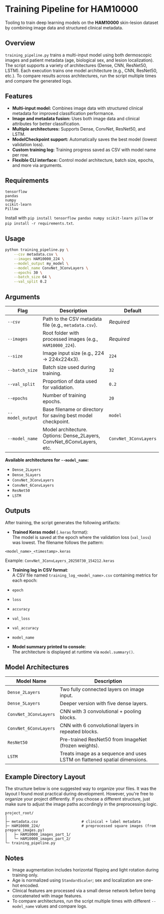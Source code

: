 # Training Pipeline for HAM10000

Tooling to train deep learning models on the **HAM10000** skin-lesion dataset by combining image data and structured clinical metadata.

## Overview

`training_pipeline.py` trains a multi-input model using both dermoscopic images and patient metadata (age, biological sex, and lesion localization). The script supports a variety of architectures (Dense, CNN, ResNet50, LSTM). Each execution trains one model architecture (e.g., CNN, ResNet50, etc.). To compare results across architectures, run the script multiple times and compare the generated logs.

## Features

* **Multi-input model:** Combines image data with structured clinical metadata for improved classification performance.
* **Image and metadata fusion:** Uses both image data and clinical attributes for better classification.
* **Multiple architectures:** Supports Dense, ConvNet, ResNet50, and LSTM.
* **ModelCheckpoint support:** Automatically saves the best model (lowest validation loss).
* **Custom training log:** Training progress saved as CSV with model name per row.
* **Flexible CLI interface:** Control model architecture, batch size, epochs, and more via arguments.

## Requirements

```
tensorflow
pandas
numpy
scikit-learn
Pillow
```

Install with `pip install tensorflow pandas numpy scikit-learn pillow` or `pip install -r requirements.txt`.

## Usage

```bash
python training_pipeline.py \
    --csv metadata.csv \
    --images HAM10000_224 \
    --model_output my_model \
    --model_name ConvNet_3ConvLayers \
    --epochs 30 \
    --batch_size 64 \
    --val_split 0.2
```

## Arguments
| Flag            | Description                                                                  | Default                |
|-----------------|------------------------------------------------------------------------------|------------------------|
| `--csv`         | Path to the CSV metadata file (e.g., `metadata.csv`).                        | *Required*             |
| `--images`      | Root folder with processed images (e.g., `HAM10000_224`).                    | *Required*             |
| `--size`        | Image input size (e.g., 224 → 224x224x3).                                    | `224`                  |
| `--batch_size`  | Batch size used during training.                                             | `32`                   |
| `--val_split`   | Proportion of data used for validation.                                      | `0.2`                  |
| `--epochs`      | Number of training epochs.                                                   | `20`                   |
| `--model_output`| Base filename or directory for saving best model checkpoint.                 | `model`                |
| `--model_name`  | Model architecture. Options: Dense_2Layers, ConvNet_6ConvLayers, etc.        | `ConvNet_3ConvLayers`  |

**Available architectures for `--model_name`:**
- `Dense_2Layers`
- `Dense_5Layers`
- `ConvNet_3ConvLayers`
- `ConvNet_6ConvLayers`
- `ResNet50`
- `LSTM`

## Outputs

After training, the script generates the following artifacts:

- **Trained Keras model** (`.keras` format):  
  The model is saved at the epoch where the validation loss (`val_loss`) was lowest. The filename follows the pattern:  

```text
<model_name>_<timestamp>.keras
```

Example: `ConvNet_3ConvLayers_20250730_154212.keras`

- **Training log in CSV format**:  
A CSV file named `training_log_<model_name>.csv` containing metrics for each epoch:
- `epoch`
- `loss`
- `accuracy`
- `val_loss`
- `val_accuracy`
- `model_name`

- **Model summary printed to console**:  
The architecture is displayed at runtime via `model.summary()`.

## Model Architectures

| Model Name           | Description                                                                 |
|----------------------|-----------------------------------------------------------------------------|
| `Dense_2Layers`      | Two fully connected layers on image input.                                 |
| `Dense_5Layers`      | Deeper version with five dense layers.                                     |
| `ConvNet_3ConvLayers`| CNN with 3 convolutional + pooling blocks.                                 |
| `ConvNet_6ConvLayers`| CNN with 6 convolutional layers in repeated blocks.                        |
| `ResNet50`           | Pre-trained ResNet50 from ImageNet (frozen weights).                       |
| `LSTM`               | Treats image as a sequence and uses LSTM on flattened spatial dimensions.  |

## Example Directory Layout

The structure below is one suggested way to organize your files. It was the layout I found most practical during development. However, you're free to organize your project differently. If you choose a different structure, just make sure to adjust the image paths accordingly in the preprocessing logic.

```
project_root/
│
├─ metadata.csv                    # clinical + label metadata
├─ HAM10000_224/                   # preprocessed square images (from prepare_images.py)
│   ├─ HAM10000_images_part_1/
│   └─ HAM10000_images_part_2/
└─ training_pipeline.py
```

## Notes

- Image augmentation includes horizontal flipping and light rotation during training only.
- Age is normalized using `StandardScaler`; sex and localization are one-hot encoded.
- Clinical features are processed via a small dense network before being concatenated with image features.
- To compare architectures, run the script multiple times with different `--model_name` values and compare logs.
